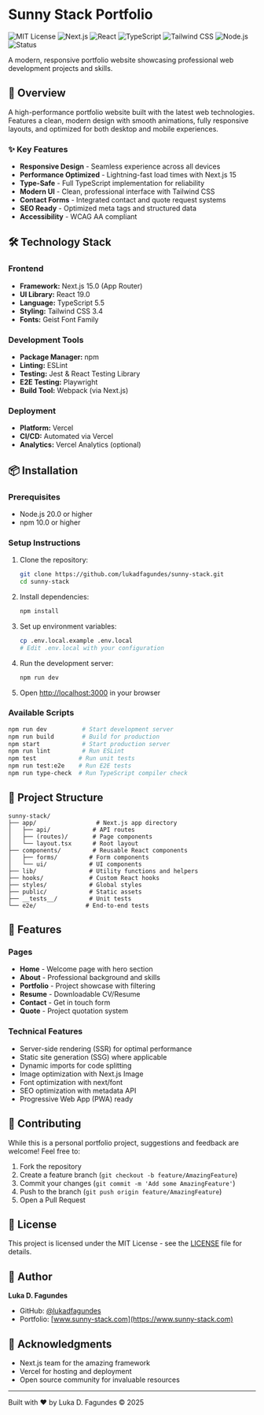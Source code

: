 # Sunny Stack Portfolio

![MIT License](https://img.shields.io/badge/License-MIT-yellow.svg)
![Next.js](https://img.shields.io/badge/Next.js-15.0-black)
![React](https://img.shields.io/badge/React-19.0-61DAFB)
![TypeScript](https://img.shields.io/badge/TypeScript-5.5-3178C6)
![Tailwind CSS](https://img.shields.io/badge/Tailwind_CSS-3.4-06B6D4)
![Node.js](https://img.shields.io/badge/Node.js-20+-339933)
![Status](https://img.shields.io/badge/Status-Production_Ready-brightgreen)

A modern, responsive portfolio website showcasing professional web development projects and skills.

## 🚀 Overview

A high-performance portfolio website built with the latest web technologies. Features a clean, modern design with smooth animations, fully responsive layouts, and optimized for both desktop and mobile experiences.

### ✨ Key Features

- **Responsive Design** - Seamless experience across all devices
- **Performance Optimized** - Lightning-fast load times with Next.js 15
- **Type-Safe** - Full TypeScript implementation for reliability
- **Modern UI** - Clean, professional interface with Tailwind CSS
- **Contact Forms** - Integrated contact and quote request systems
- **SEO Ready** - Optimized meta tags and structured data
- **Accessibility** - WCAG AA compliant

## 🛠️ Technology Stack

### Frontend
- **Framework:** Next.js 15.0 (App Router)
- **UI Library:** React 19.0
- **Language:** TypeScript 5.5
- **Styling:** Tailwind CSS 3.4
- **Fonts:** Geist Font Family

### Development Tools
- **Package Manager:** npm
- **Linting:** ESLint
- **Testing:** Jest & React Testing Library
- **E2E Testing:** Playwright
- **Build Tool:** Webpack (via Next.js)

### Deployment
- **Platform:** Vercel
- **CI/CD:** Automated via Vercel
- **Analytics:** Vercel Analytics (optional)

## 📦 Installation

### Prerequisites
- Node.js 20.0 or higher
- npm 10.0 or higher

### Setup Instructions

1. Clone the repository:
   ```bash
   git clone https://github.com/lukadfagundes/sunny-stack.git
   cd sunny-stack
   ```

2. Install dependencies:
   ```bash
   npm install
   ```

3. Set up environment variables:
   ```bash
   cp .env.local.example .env.local
   # Edit .env.local with your configuration
   ```

4. Run the development server:
   ```bash
   npm run dev
   ```

5. Open [http://localhost:3000](http://localhost:3000) in your browser

### Available Scripts

```bash
npm run dev          # Start development server
npm run build        # Build for production
npm start            # Start production server
npm run lint         # Run ESLint
npm test            # Run unit tests
npm run test:e2e    # Run E2E tests
npm run type-check  # Run TypeScript compiler check
```

## 📂 Project Structure

```
sunny-stack/
├── app/                 # Next.js app directory
│   ├── api/            # API routes
│   ├── (routes)/       # Page components
│   └── layout.tsx      # Root layout
├── components/         # Reusable React components
│   ├── forms/         # Form components
│   └── ui/            # UI components
├── lib/               # Utility functions and helpers
├── hooks/             # Custom React hooks
├── styles/            # Global styles
├── public/            # Static assets
├── __tests__/         # Unit tests
└── e2e/              # End-to-end tests
```

## 🌟 Features

### Pages
- **Home** - Welcome page with hero section
- **About** - Professional background and skills
- **Portfolio** - Project showcase with filtering
- **Resume** - Downloadable CV/Resume
- **Contact** - Get in touch form
- **Quote** - Project quotation system

### Technical Features
- Server-side rendering (SSR) for optimal performance
- Static site generation (SSG) where applicable
- Dynamic imports for code splitting
- Image optimization with Next.js Image
- Font optimization with next/font
- SEO optimization with metadata API
- Progressive Web App (PWA) ready

## 🤝 Contributing

While this is a personal portfolio project, suggestions and feedback are welcome! Feel free to:

1. Fork the repository
2. Create a feature branch (`git checkout -b feature/AmazingFeature`)
3. Commit your changes (`git commit -m 'Add some AmazingFeature'`)
4. Push to the branch (`git push origin feature/AmazingFeature`)
5. Open a Pull Request

## 📄 License

This project is licensed under the MIT License - see the [LICENSE](LICENSE) file for details.

## 👤 Author

**Luka D. Fagundes**

- GitHub: [@lukadfagundes](https://github.com/lukadfagundes)
- Portfolio: [www.sunny-stack.com](https://www.sunny-stack.com)

## 🙏 Acknowledgments

- Next.js team for the amazing framework
- Vercel for hosting and deployment
- Open source community for invaluable resources

---

Built with ❤️ by Luka D. Fagundes © 2025